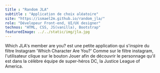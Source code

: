 ```yaml
---
title : "Random JLA"
subtitle : "Application de choix aléatoire"
site: "https://ismael2m.github.io/random_jla/"
role: "Dévelopeur Front-end, UI/UX designer"
technos: "HTML, CSS, JS(vanilla), Bootstrap"
featuredImage: ../../static/img/jla.jpg
---
```


Which JLA's member are you? est une petite application qui s'inspire du filtre Instagram 'Which Character Are You?'
Comme sur le filtre instagram, l'utilisateur clique sur le bouton Jouer afin de découvrir le personnage qu'il est dans la célèbre équipe de super-héros DC, la Justice League of America.